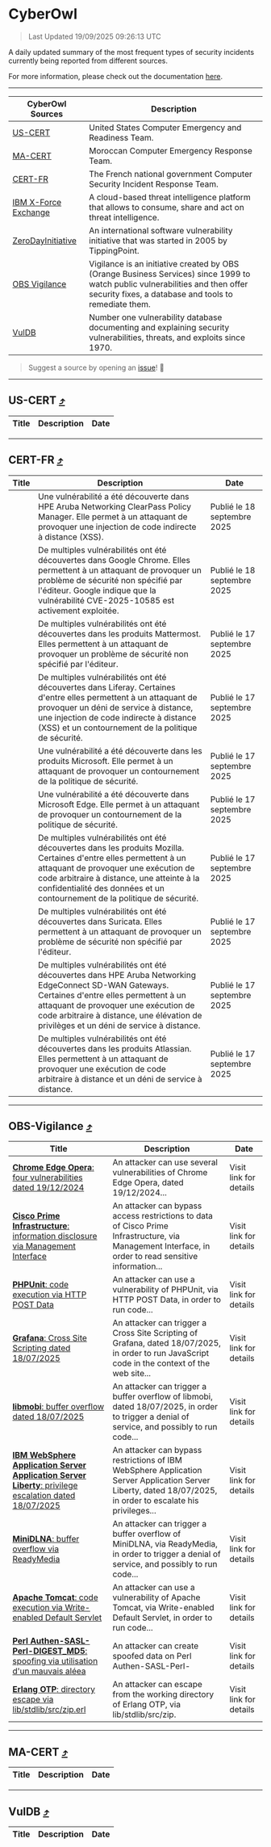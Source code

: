 
 <div id='top'></div>

# CyberOwl

 > Last Updated 19/09/2025 09:26:13 UTC
 
 A daily updated summary of the most frequent types of security incidents currently being reported from different sources.
 
 For more information, please check out the documentation [here](./docs/README.md).
 
 ---
 |CyberOwl Sources|Description|
 |---|---|
 |[US-CERT](#us-cert-arrow_heading_up)|United States Computer Emergency and Readiness Team.|
 |[MA-CERT](#ma-cert-arrow_heading_up)|Moroccan Computer Emergency Response Team.|
 |[CERT-FR](#cert-fr-arrow_heading_up)|The French national government Computer Security Incident Response Team.|
 |[IBM X-Force Exchange](#ibmcloud-arrow_heading_up)|A cloud-based threat intelligence platform that allows to consume, share and act on threat intelligence.|
 |[ZeroDayInitiative](#zerodayinitiative-arrow_heading_up)|An international software vulnerability initiative that was started in 2005 by TippingPoint.|
 |[OBS Vigilance](#obs-vigilance-arrow_heading_up)|Vigilance is an initiative created by OBS (Orange Business Services) since 1999 to watch public vulnerabilities and then offer security fixes, a database and tools to remediate them.|
 |[VulDB](#vuldb-arrow_heading_up)|Number one vulnerability database documenting and explaining security vulnerabilities, threats, and exploits since 1970.|
 
 > Suggest a source by opening an [issue](https://github.com/karimhabush/cyberowl/issues)! :raised_hands:
 ---

## US-CERT [:arrow_heading_up:](#cyberowl)

 |Title|Description|Date|
 |---|---|---|
 
 ---

## CERT-FR [:arrow_heading_up:](#cyberowl)

 |Title|Description|Date|
 |---|---|---|
 |[](https://www.cert.ssi.gouv.fr/avis/CERTFR-2025-AVI-0803/)|Une vulnérabilité a été découverte dans HPE Aruba Networking ClearPass Policy Manager. Elle permet à un attaquant de provoquer une injection de code indirecte à distance (XSS).|Publié le 18 septembre 2025|
 |[](https://www.cert.ssi.gouv.fr/avis/CERTFR-2025-AVI-0802/)|De multiples vulnérabilités ont été découvertes dans Google Chrome. Elles permettent à un attaquant de provoquer un problème de sécurité non spécifié par l'éditeur. Google indique que la vulnérabilité CVE-2025-10585 est activement exploitée.|Publié le 18 septembre 2025|
 |[](https://www.cert.ssi.gouv.fr/avis/CERTFR-2025-AVI-0801/)|De multiples vulnérabilités ont été découvertes dans les produits Mattermost. Elles permettent à un attaquant de provoquer un problème de sécurité non spécifié par l'éditeur.|Publié le 17 septembre 2025|
 |[](https://www.cert.ssi.gouv.fr/avis/CERTFR-2025-AVI-0800/)|De multiples vulnérabilités ont été découvertes dans Liferay. Certaines d'entre elles permettent à un attaquant de provoquer un déni de service à distance, une injection de code indirecte à distance (XSS) et un contournement de la politique de sécurité.|Publié le 17 septembre 2025|
 |[](https://www.cert.ssi.gouv.fr/avis/CERTFR-2025-AVI-0799/)|Une vulnérabilité a été découverte dans les produits Microsoft. Elle permet à un attaquant de provoquer un contournement de la politique de sécurité.|Publié le 17 septembre 2025|
 |[](https://www.cert.ssi.gouv.fr/avis/CERTFR-2025-AVI-0798/)|Une vulnérabilité a été découverte dans Microsoft Edge. Elle permet à un attaquant de provoquer un contournement de la politique de sécurité.|Publié le 17 septembre 2025|
 |[](https://www.cert.ssi.gouv.fr/avis/CERTFR-2025-AVI-0797/)|De multiples vulnérabilités ont été découvertes dans les produits Mozilla. Certaines d'entre elles permettent à un attaquant de provoquer une exécution de code arbitraire à distance, une atteinte à la confidentialité des données et un contournement de la politique de sécurité.|Publié le 17 septembre 2025|
 |[](https://www.cert.ssi.gouv.fr/avis/CERTFR-2025-AVI-0796/)|De multiples vulnérabilités ont été découvertes dans Suricata. Elles permettent à un attaquant de provoquer un problème de sécurité non spécifié par l'éditeur.|Publié le 17 septembre 2025|
 |[](https://www.cert.ssi.gouv.fr/avis/CERTFR-2025-AVI-0795/)|De multiples vulnérabilités ont été découvertes dans HPE Aruba Networking EdgeConnect SD-WAN Gateways. Certaines d'entre elles permettent à un attaquant de provoquer une exécution de code arbitraire à distance, une élévation de privilèges et un déni de service à distance.|Publié le 17 septembre 2025|
 |[](https://www.cert.ssi.gouv.fr/avis/CERTFR-2025-AVI-0794/)|De multiples vulnérabilités ont été découvertes dans les produits Atlassian. Elles permettent à un attaquant de provoquer une exécution de code arbitraire à distance et un déni de service à distance.|Publié le 17 septembre 2025|
 
 ---

## OBS-Vigilance [:arrow_heading_up:](#cyberowl)

 |Title|Description|Date|
 |---|---|---|
 |[<a href="https://vigilance.fr/vulnerability/Chrome-Edge-Opera-four-vulnerabilities-dated-19-12-2024-45938" class="noirorange"><b>Chrome  Edge  Opera</b>: four vulnerabilities dated 19/12/2024</a>](https://vigilance.fr/vulnerability/Chrome-Edge-Opera-four-vulnerabilities-dated-19-12-2024-45938)|An attacker can use several vulnerabilities of Chrome  Edge  Opera, dated 19/12/2024...|Visit link for details|
 |[<a href="https://vigilance.fr/vulnerability/Cisco-Prime-Infrastructure-information-disclosure-via-Management-Interface-48124" class="noirorange"><b>Cisco Prime Infrastructure</b>: information disclosure via Management Interface</a>](https://vigilance.fr/vulnerability/Cisco-Prime-Infrastructure-information-disclosure-via-Management-Interface-48124)|An attacker can bypass access restrictions to data of Cisco Prime Infrastructure, via Management Interface, in order to read sensitive information...|Visit link for details|
 |[<a href="https://vigilance.fr/vulnerability/PHPUnit-code-execution-via-HTTP-POST-Data-45931" class="noirorange"><b>PHPUnit</b>: code execution via HTTP POST Data</a>](https://vigilance.fr/vulnerability/PHPUnit-code-execution-via-HTTP-POST-Data-45931)|An attacker can use a vulnerability of PHPUnit, via HTTP POST Data, in order to run code...|Visit link for details|
 |[<a href="https://vigilance.fr/vulnerability/Grafana-Cross-Site-Scripting-dated-18-07-2025-47750" class="noirorange"><b>Grafana</b>: Cross Site Scripting dated 18/07/2025</a>](https://vigilance.fr/vulnerability/Grafana-Cross-Site-Scripting-dated-18-07-2025-47750)|An attacker can trigger a Cross Site Scripting of Grafana, dated 18/07/2025, in order to run JavaScript code in the context of the web site...|Visit link for details|
 |[<a href="https://vigilance.fr/vulnerability/libmobi-buffer-overflow-dated-18-07-2025-47745" class="noirorange"><b>libmobi</b>: buffer overflow dated 18/07/2025</a>](https://vigilance.fr/vulnerability/libmobi-buffer-overflow-dated-18-07-2025-47745)|An attacker can trigger a buffer overflow of libmobi, dated 18/07/2025, in order to trigger a denial of service, and possibly to run code...|Visit link for details|
 |[<a href="https://vigilance.fr/vulnerability/IBM-WebSphere-Application-Server-Application-Server-Liberty-privilege-escalation-dated-18-07-2025-47742" class="noirorange"><b>IBM WebSphere Application Server  Application Server Liberty</b>: privilege escalation dated 18/07/2025</a>](https://vigilance.fr/vulnerability/IBM-WebSphere-Application-Server-Application-Server-Liberty-privilege-escalation-dated-18-07-2025-47742)|An attacker can bypass restrictions of IBM WebSphere Application Server  Application Server Liberty, dated 18/07/2025, in order to escalate his privileges...|Visit link for details|
 |[<a href="https://vigilance.fr/vulnerability/MiniDLNA-buffer-overflow-via-ReadyMedia-47740" class="noirorange"><b>MiniDLNA</b>: buffer overflow via ReadyMedia</a>](https://vigilance.fr/vulnerability/MiniDLNA-buffer-overflow-via-ReadyMedia-47740)|An attacker can trigger a buffer overflow of MiniDLNA, via ReadyMedia, in order to trigger a denial of service, and possibly to run code...|Visit link for details|
 |[<a href="https://vigilance.fr/vulnerability/Apache-Tomcat-code-execution-via-Write-enabled-Default-Servlet-45917" class="noirorange"><b>Apache Tomcat</b>: code execution via Write-enabled Default Servlet</a>](https://vigilance.fr/vulnerability/Apache-Tomcat-code-execution-via-Write-enabled-Default-Servlet-45917)|An attacker can use a vulnerability of Apache Tomcat, via Write-enabled Default Servlet, in order to run code...|Visit link for details|
 |[<a href="https://vigilance.fr/vulnerability/Perl-Authen-SASL-Perl-DIGEST-MD5-spoofing-via-utilisation-d-un-mauvais-aleea-47738" class="noirorange"><b>Perl Authen-SASL-Perl-<wbr>DIGEST_MD5</wbr></b>: spoofing via utilisation d'un mauvais aléea</a>](https://vigilance.fr/vulnerability/Perl-Authen-SASL-Perl-DIGEST-MD5-spoofing-via-utilisation-d-un-mauvais-aleea-47738)|An attacker can create spoofed data on Perl Authen-SASL-Perl-|Visit link for details|
 |[<a href="https://vigilance.fr/vulnerability/Erlang-OTP-directory-escape-via-lib-stdlib-src-zip-erl-47737" class="noirorange"><b>Erlang OTP</b>: directory escape via lib/stdlib/src/zip.<wbr>erl</wbr></a>](https://vigilance.fr/vulnerability/Erlang-OTP-directory-escape-via-lib-stdlib-src-zip-erl-47737)|An attacker can escape from the working directory of Erlang OTP, via lib/stdlib/src/zip.|Visit link for details|
 
 ---

## MA-CERT [:arrow_heading_up:](#cyberowl)

 |Title|Description|Date|
 |---|---|---|
 
 ---

## VulDB [:arrow_heading_up:](#cyberowl)

 |Title|Description|Date|
 |---|---|---|
 